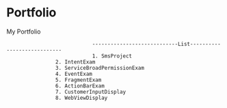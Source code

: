 # Portfolio
My Portfolio

                                ----------------------------List----------------------------
                                1. SmsProject
				    2. IntentExam
				    3. ServiceBroadPermissionExam
				    4. EventExam
				    5. FragmentExam
				    6. ActionBarExam
				    7. CustomerInputDisplay
				    8. WebViewDisplay
